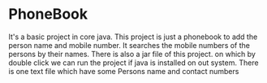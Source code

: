 # PhoneBook
It's a basic project in core java.
This project is just a phonebook to add the person name and mobile number.
It searches the  mobile numbers of the persons by their names.
There is also a jar file of this project. on which by double click we can run the project if java is installed on out system.
There is one text file which have some Persons name and contact numbers
